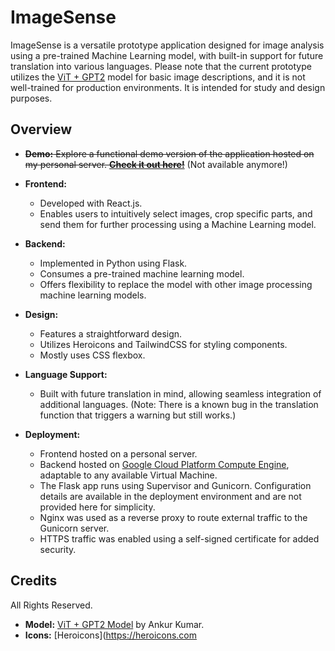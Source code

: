 # ImageSense

ImageSense is a versatile prototype application designed for image analysis using a pre-trained Machine Learning model, with built-in support for future translation into various languages. Please note that the current prototype utilizes the [ViT + GPT2](https://huggingface.co/nlpconnect/vit-gpt2-image-captioning) model for basic image descriptions, and it is not well-trained for production environments. It is intended for study and design purposes.

## Overview

- ~~**Demo:** Explore a functional demo version of the application hosted on my personal server. [**Check it out here!**](https://willgcr.me/imagesense)~~ (Not available anymore!)

- **Frontend:**
  - Developed with React.js.
  - Enables users to intuitively select images, crop specific parts, and send them for further processing using a Machine Learning model.

- **Backend:**
  - Implemented in Python using Flask.
  - Consumes a pre-trained machine learning model.
  - Offers flexibility to replace the model with other image processing machine learning models.

- **Design:**
  - Features a straightforward design.
  - Utilizes Heroicons and TailwindCSS for styling components.
  - Mostly uses CSS flexbox.

- **Language Support:**
  - Built with future translation in mind, allowing seamless integration of additional languages. (Note: There is a known bug in the translation function that triggers a warning but still works.)

- **Deployment:**
  - Frontend hosted on a personal server.
  - Backend hosted on [Google Cloud Platform Compute Engine](https://cloud.google.com/compute), adaptable to any available Virtual Machine.
  - The Flask app runs using Supervisor and Gunicorn. Configuration details are available in the deployment environment and are not provided here for simplicity.
  - Nginx was used as a reverse proxy to route external traffic to the Gunicorn server.
  - HTTPS traffic was enabled using a self-signed certificate for added security.

## Credits

All Rights Reserved.
- **Model:** [ViT + GPT2 Model](https://huggingface.co/nlpconnect/vit-gpt2-image-captioning) by Ankur Kumar.
- **Icons:** [Heroicons](https://heroicons.com
